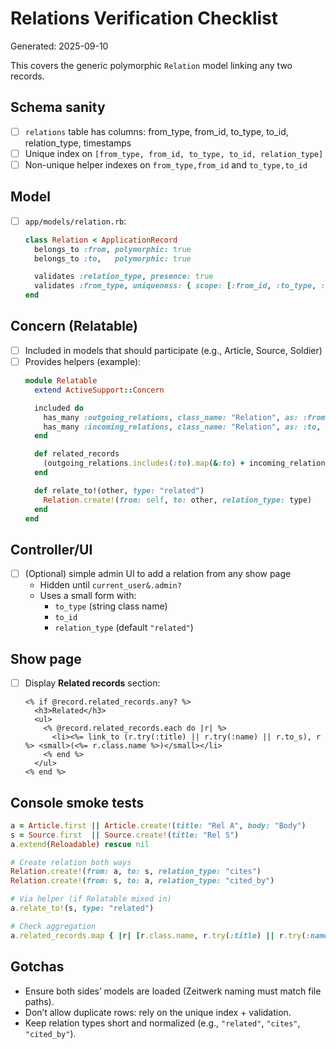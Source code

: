 # Relations Verification Checklist
Generated: 2025-09-10

This covers the generic polymorphic `Relation` model linking any two records.

## Schema sanity
- [ ] `relations` table has columns: from_type, from_id, to_type, to_id, relation_type, timestamps
- [ ] Unique index on `[from_type, from_id, to_type, to_id, relation_type]`
- [ ] Non-unique helper indexes on `from_type,from_id` and `to_type,to_id`

## Model
- [ ] `app/models/relation.rb`:
  ```ruby
  class Relation < ApplicationRecord
    belongs_to :from, polymorphic: true
    belongs_to :to,   polymorphic: true

    validates :relation_type, presence: true
    validates :from_type, uniqueness: { scope: [:from_id, :to_type, :to_id, :relation_type], message: "relationship already exists" }
  end
  ```

## Concern (Relatable)
- [ ] Included in models that should participate (e.g., Article, Source, Soldier)
- [ ] Provides helpers (example):
  ```ruby
  module Relatable
    extend ActiveSupport::Concern

    included do
      has_many :outgoing_relations, class_name: "Relation", as: :from, dependent: :destroy
      has_many :incoming_relations, class_name: "Relation", as: :to,   dependent: :destroy
    end

    def related_records
      (outgoing_relations.includes(:to).map(&:to) + incoming_relations.includes(:from).map(&:from)).uniq
    end

    def relate_to!(other, type: "related")
      Relation.create!(from: self, to: other, relation_type: type)
    end
  end
  ```

## Controller/UI
- [ ] (Optional) simple admin UI to add a relation from any show page
  - Hidden until `current_user&.admin?`
  - Uses a small form with:
    - `to_type` (string class name)
    - `to_id`
    - `relation_type` (default `"related"`)

## Show page
- [ ] Display **Related records** section:
  ```erb
  <% if @record.related_records.any? %>
    <h3>Related</h3>
    <ul>
      <% @record.related_records.each do |r| %>
        <li><%= link_to (r.try(:title) || r.try(:name) || r.to_s), r %> <small>(<%= r.class.name %>)</small></li>
      <% end %>
    </ul>
  <% end %>
  ```

## Console smoke tests
```ruby
a = Article.first || Article.create!(title: "Rel A", body: "Body")
s = Source.first  || Source.create!(title: "Rel S")
a.extend(Reloadable) rescue nil

# Create relation both ways
Relation.create!(from: a, to: s, relation_type: "cites")
Relation.create!(from: s, to: a, relation_type: "cited_by")

# Via helper (if Relatable mixed in)
a.relate_to!(s, type: "related")

# Check aggregation
a.related_records.map { |r| [r.class.name, r.try(:title) || r.try(:name)] }
```

## Gotchas
- Ensure both sides’ models are loaded (Zeitwerk naming must match file paths).
- Don’t allow duplicate rows: rely on the unique index + validation.
- Keep relation types short and normalized (e.g., `"related"`, `"cites"`, `"cited_by"`).
